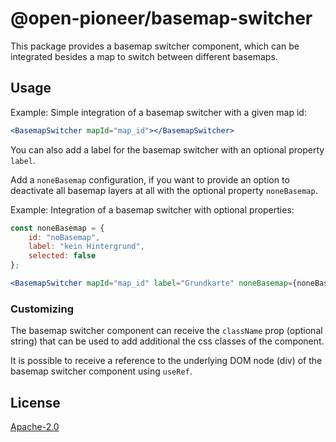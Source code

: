# @open-pioneer/basemap-switcher

This package provides a basemap switcher component, which can be integrated besides a map to switch between different basemaps.

## Usage

Example: Simple integration of a basemap switcher with a given map id:

```jsx
<BasemapSwitcher mapId="map_id"></BasemapSwitcher>
```

You can also add a label for the basemap switcher with an optional property `label`.

Add a `noneBasemap` configuration, if you want to provide an option to deactivate all basemap layers at all with the optional property `noneBasemap`.

Example: Integration of a basemap switcher with optional properties:

```js
const noneBasemap = {
    id: "noBasemap",
    label: "kein Hintergrund",
    selected: false
};
```

```jsx
<BasemapSwitcher mapId="map_id" label="Grundkarte" noneBasemap={noneBasemap}></BasemapSwitcher>
```

### Customizing

The basemap switcher component can receive the `className` prop (optional string) that can be used to add additional the css classes of the component.

It is possible to receive a reference to the underlying DOM node (div) of the basemap switcher component using `useRef`.

## License

[Apache-2.0](https://www.apache.org/licenses/LICENSE-2.0)
